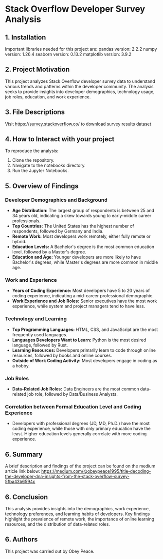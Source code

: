 # Stack Overflow Developer Survey Analysis

## 1. Installation
Important libraries needed for this project are:
pandas version: 2.2.2
numpy version: 1.26.4
seaborn version: 0.13.2
matplotlib version: 3.9.2

## 2. Project Motivation

This project analyzes Stack Overflow developer survey data to understand various trends and patterns within the developer community. The analysis seeks to provide insights into developer demographics, technology usage, job roles, education, and work experience.

## 3. File Descriptions

Visit https://survey.stackoverflow.co/ to download survey results dataset

## 4. How to Interact with your project

To reproduce the analysis:

1.  Clone the repository.
2.  Navigate to the notebooks directory.
3.  Run the Jupyter Notebooks.

## 5. Overview of Findings

### Developer Demographics and Background

* **Age Distribution:** The largest group of respondents is between 25 and 34 years old, indicating a skew towards young to early-middle career professionals.
* **Top Countries:** The United States has the highest number of respondents, followed by Germany and India.
* **Remote Work:** Most developers work remotely, either fully remote or hybrid.
* **Education Levels:** A Bachelor's degree is the most common education level, followed by a Master's degree.
* **Education and Age:** Younger developers are more likely to have Bachelor's degrees, while Master's degrees are more common in middle age.

### Work and Experience

* **Years of Coding Experience:** Most developers have 5 to 20 years of coding experience, indicating a mid-career professional demographic.
* **Work Experience and Job Roles:** Senior executives have the most work experience, while system and project managers tend to have less.

### Technology and Learning

* **Top Programming Languages:** HTML, CSS, and JavaScript are the most frequently used languages.
* **Languages Developers Want to Learn:** Python is the most desired language, followed by Rust.
* **Learning Resources:** Developers primarily learn to code through online resources, followed by books and online courses.
* **Outside of Work Coding Activity:** Most developers engage in coding as a hobby.

### Job Roles

* **Data-Related Job Roles:** Data Engineers are the most common data-related job role, followed by Data/Business Analysts.

### Correlation between Formal Education Level and Coding Experience

* Developers with professional degrees (JD, MD, Ph.D.) have the most coding experience, while those with only primary education have the least.  Higher education levels generally correlate with more coding experience.

## 6. Summary
A brief description and findings of the project can be found on the medium article link below:
https://medium.com/@obeypeace1995/title-decoding-the-developer-dna-insights-from-the-stack-overflow-survey-5fba43b6594c

## 6. Conclusion
This analysis provides insights into the demographics, work experience, technology preferences, and learning habits of developers.  Key findings highlight the prevalence of remote work, the importance of online learning resources, and the distribution of data-related roles.

## 6. Authors
This project was carried out by Obey Peace.
